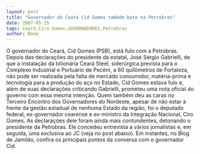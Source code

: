 ```yaml
---
layout: post
title: "Governador do Ceará Cid Gomes também bate na Petrobras"
date: 2007-05-25
tags: Ceará,Ciro Gomes,GOVERNADORES,Petrobras
author: None
---
```

O governador do Cear&aacute;, Cid Gomes (PSB), est&aacute; fulo com a Petrobras. Depois das declara&ccedil;&otilde;es do presidente da estatal, Jos&eacute; S&eacute;rgio Gabrielli, de que a instala&ccedil;&atilde;o da bilion&aacute;ria Cear&aacute; Steel, sider&uacute;rgica prevista para o Complexo Industrial e Portu&aacute;rio de Pec&eacute;m, a 60 quil&ocirc;metros de Fortaleza, n&atilde;o pode ser realizada pela falta de mercado consumidor, mat&eacute;ria-prima e tecnologia para a produ&ccedil;&atilde;o do a&ccedil;o no Estado, Cid Gomes estava fulo e, al&eacute;m de suas declara&ccedil;&otilde;es criticando Gabrielli, prometeu uma nota oficial do governo com essa mesma inten&ccedil;&atilde;o. 
Quem tamb&eacute;m deu as caras no Terceiro Encontro dos Governadores do Nordeste, apesar de n&atilde;o estar &agrave; frente da gest&atilde;o estadual de nenhuma Estado da regi&atilde;o, foi o deputado federal, ex-governador cearense e ex-ministro da Integra&ccedil;&atilde;o Nacional, Ciro Gomes. As declara&ccedil;&otilde;es dele foram ainda mais contundentes, detonando o presidente da Petrobras. Ele concedeu entrevista a v&aacute;rios jornalistas e, em seguida, uma exclusiva ao JC (veja no post abaixo). Em instantes, no Blog de Jamildo, confira os principais pontos da conversa com o governador Cid. 